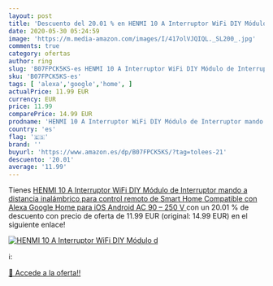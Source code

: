 ```yaml
---
layout: post
title: 'Descuento del 20.01 % en HENMI 10 A Interruptor WiFi DIY Módulo d'
date: 2020-05-30 05:24:59
image: 'https://m.media-amazon.com/images/I/417olVJQIQL._SL200_.jpg'
comments: true
category: ofertas
author: ring
slug: 'B07FPCK5KS-es HENMI 10 A Interruptor WiFi DIY Módulo de Interruptor...'
sku: 'B07FPCK5KS-es'
tags: [ 'alexa','google','home', ]
actualPrice: 11.99 EUR
currency: EUR
price: 11.99
comparePrice: 14.99 EUR
prodname: 'HENMI 10 A Interruptor WiFi DIY Módulo de Interruptor mando a distancia inalámbrico para control remoto de Smart Home Compatible con Alexa Google Home para iOS Android AC 90 – 250 V '
country: 'es'
flag: '🇪🇸'
brand: ''
buyurl: 'https://www.amazon.es/dp/B07FPCK5KS/?tag=tolees-21'
descuento: '20.01'
average: '11.99'
---
```


Tienes [HENMI 10 A Interruptor WiFi DIY Módulo de Interruptor mando a distancia inalámbrico para control remoto de Smart Home Compatible con Alexa Google Home para iOS Android AC 90 – 250 V ](https://www.amazon.es/dp/B07FPCK5KS/?tag=tolees-21) con un 20.01 % de descuento con precio de oferta de 11.99 EUR (original: 14.99 EUR) en el siguiente enlace!

[![HENMI 10 A Interruptor WiFi DIY Módulo d](https://m.media-amazon.com/images/I/417olVJQIQL._SL200_.jpg)](https://www.amazon.es/dp/B07FPCK5KS/?tag=tolees-21)

ℹ️:


[🛒 Accede a la oferta!!](https://www.amazon.es/dp/B07FPCK5KS/?tag=tolees-21)
